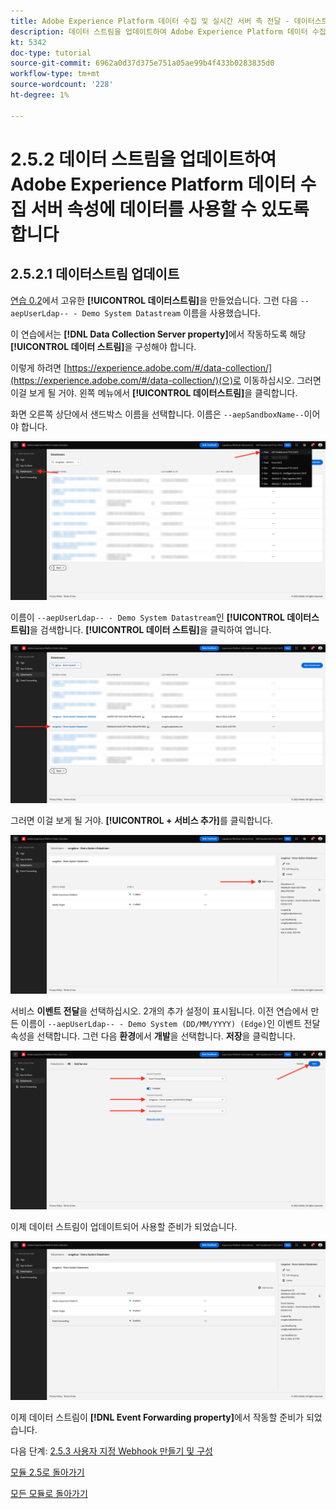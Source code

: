 ```yaml
---
title: Adobe Experience Platform 데이터 수집 및 실시간 서버 측 전달 - 데이터스트림을 업데이트하여 Adobe Experience Platform 데이터 수집 서버 속성에 데이터를 사용할 수 있도록 합니다.
description: 데이터 스트림을 업데이트하여 Adobe Experience Platform 데이터 수집 서버 속성에 데이터를 사용할 수 있도록 합니다.
kt: 5342
doc-type: tutorial
source-git-commit: 6962a0d37d375e751a05ae99b4f433b0283835d0
workflow-type: tm+mt
source-wordcount: '228'
ht-degree: 1%

---
```


# 2.5.2 데이터 스트림을 업데이트하여 Adobe Experience Platform 데이터 수집 서버 속성에 데이터를 사용할 수 있도록 합니다

## 2.5.2.1 데이터스트림 업데이트

[연습 0.2](./../../gettingstarted/gettingstarted/ex2.md)에서 고유한 **[!UICONTROL 데이터스트림]**&#x200B;을 만들었습니다. 그런 다음 `--aepUserLdap-- - Demo System Datastream` 이름을 사용했습니다.

이 연습에서는 **[!DNL Data Collection Server property]**&#x200B;에서 작동하도록 해당 **[!UICONTROL 데이터 스트림]**&#x200B;을 구성해야 합니다.

이렇게 하려면 [https://experience.adobe.com/#/data-collection/](https://experience.adobe.com/#/data-collection/)(으)로 이동하십시오. 그러면 이걸 보게 될 거야. 왼쪽 메뉴에서 **[!UICONTROL 데이터스트림]**&#x200B;을 클릭합니다.

화면 오른쪽 상단에서 샌드박스 이름을 선택합니다. 이름은 `--aepSandboxName--`이어야 합니다.

![왼쪽 탐색에서 Edge 구성 아이콘을 클릭합니다](./images/edgeconfig1b.png)

이름이 `--aepUserLdap-- - Demo System Datastream`인 **[!UICONTROL 데이터스트림]**&#x200B;을 검색합니다. **[!UICONTROL 데이터 스트림]**&#x200B;을 클릭하여 엽니다.

![WebSDK](./images/websdk0.png)

그러면 이걸 보게 될 거야. **[!UICONTROL + 서비스 추가]**&#x200B;를 클릭합니다.

![WebSDK](./images/websdk3.png)

서비스 **이벤트 전달**&#x200B;을 선택하십시오. 2개의 추가 설정이 표시됩니다. 이전 연습에서 만든 이름이 `--aepUserLdap-- - Demo System (DD/MM/YYYY) (Edge)`인 이벤트 전달 속성을 선택합니다. 그런 다음 **환경**&#x200B;에서 **개발**&#x200B;을 선택합니다. **저장**&#x200B;을 클릭합니다.

![WebSDK](./images/websdk4.png)

이제 데이터 스트림이 업데이트되어 사용할 준비가 되었습니다.

![WebSDK](./images/websdk8a.png)

이제 데이터 스트림이 **[!DNL Event Forwarding property]**&#x200B;에서 작동할 준비가 되었습니다.

다음 단계: [2.5.3 사용자 지정 Webhook 만들기 및 구성](./ex3.md)

[모듈 2.5로 돌아가기](./aep-data-collection-ssf.md)

[모든 모듈로 돌아가기](./../../../overview.md)
